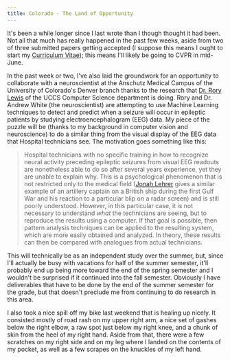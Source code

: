 ```yaml
---
title: Colorado - The Land of Opportunity
---
```


It's been a while longer since I last wrote than I though thought it had been.
Not all that much has really happened in the past few weeks, aside from two of
three submitted papers getting accepted (I suppose this means I ought to start
my <a href="/~bparks/cv.html">Curriculum Vitae</a>); this means I'll likely be
going to CVPR in mid-June.

In the past week or two, I've also laid the groundwork for an opportunity to
collaborate with a neuroscientist at the Anschutz Medical Campus of the
University of Colorado's Denver branch thanks to the research that
<a href="http://www.rorylewis.com">Dr. Rory Lewis</a> of the UCCS Computer
Science department is doing. Rory and Dr. Andrew White (the neuroscientist) are
attempting to use Machine Learning techniques to detect and predict when a
seizure will occur in epileptic patients by studying electroencephalogram (EEG)
data. My piece of the puzzle will be (thanks to my background in computer vision
and neuroscience) to do a similar thing from the visual display of the EEG data
that Hospital technicians see. The motivation goes something like this:

<blockquote>
Hospital technicians with no specific training in how to recognize neural
activity preceding epileptic seizures from visual EEG readouts are nonetheless
able to do so after several years experience, yet they are unable to explain
why. This is a psychological phenomenon that is not restricted only to the
medical field (<a href="http://www.jonahlehrer.com/">Jonah Lehrer</a> gives a
similar example of an artillery captain on a British ship during the first Gulf
War and his reaction to a particular blip on a radar screen) and is still poorly
understood. However, in this particular case, it is not necessary to understand
<i>what</i> the technicians are seeing, but to reproduce the results using a
computer. If that goal is possible, then pattern analysis techniques can be
applied to the resulting system, which are more easily obtained and analyzed. In
theory, these results can then be compared with analogues from actual
technicians.
</blockquote>

This will technically be as an independent study over the summer, but, since
I'll actually be busy with vacations for half of the summer semester, it'll
probably end up being more toward the end of the spring semester and I wouldn't
be surprised if it continued into the fall semester. Obviously I have
deliverables that have to be done by the end of the summer semester for the
grade, but that doesn't preclude me from continuing to do research in this area.

I also took a nice spill off my bike last weekend that is healing up nicely. It
consisted mostly of road rash on my upper right arm, a nice set of gashes below
the right elbow, a raw spot just below my right knee, and a chunk of skin from
the heel of my right hand. Aside from that, there were a few scratches on my
right side and on my leg where I landed on the contents of my pocket, as well as
a few scrapes on the knuckles of my left hand.
